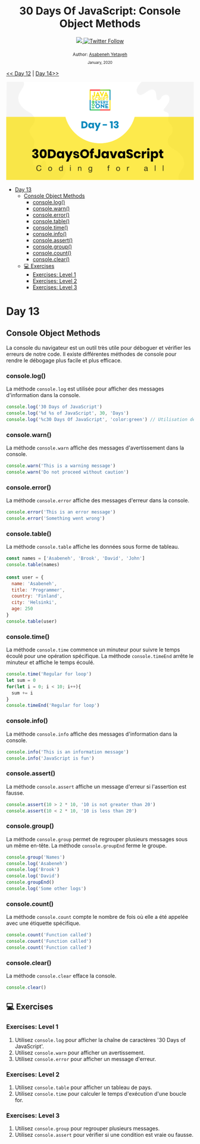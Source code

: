 <div align="center">
  <h1> 30 Days Of JavaScript: Console Object Methods</h1>
  <a class="header-badge" target="_blank" href="https://www.linkedin.com/in/asabeneh/">
  <img src="https://img.shields.io/badge/style--5eba00.svg?label=LinkedIn&logo=linkedin&style=social">
  </a>
  <a class="header-badge" target="_blank" href="https://twitter.com/Asabeneh">
  <img alt="Twitter Follow" src="https://img.shields.io/twitter/follow/asabeneh?style=social">
  </a>

<sub>Author:
<a href="https://www.linkedin.com/in/asabeneh/" target="_blank">Asabeneh Yetayeh</a><br>
<small> January, 2020</small>
</sub>

</div>

[<< Day 12](../12_Day_Regular_expressions/12_day_regular_expressions.md) | [Day 14>>](../14_Day_Error_handling/14_day_error_handling.md)

![Thirty Days Of JavaScript](../images/banners/day_1_13.png)

- [Day 13](#day-13)
  - [Console Object Methods](#console-object-methods)
    - [console.log()](#consolelog)
    - [console.warn()](#consolewarn)
    - [console.error()](#consoleerror)
    - [console.table()](#consoletable)
    - [console.time()](#consoletime)
    - [console.info()](#consoleinfo)
    - [console.assert()](#consoleassert)
    - [console.group()](#consolegroup)
    - [console.count()](#consolecount)
    - [console.clear()](#consoleclear)
  - [💻 Exercises](#-exercises)
    - [Exercises: Level 1](#exercises-level-1)
    - [Exercises: Level 2](#exercises-level-2)
    - [Exercises: Level 3](#exercises-level-3)

# Day 13

## Console Object Methods

La console du navigateur est un outil très utile pour déboguer et vérifier les erreurs de notre code. Il existe différentes méthodes de console pour rendre le débogage plus facile et plus efficace.

### console.log()

La méthode `console.log` est utilisée pour afficher des messages d'information dans la console.

```js
console.log('30 Days of JavaScript')
console.log('%d %s of JavaScript', 30, 'Days')
console.log('%c30 Days Of JavaScript', 'color:green') // Utilisation de CSS pour styliser
```

### console.warn()

La méthode `console.warn` affiche des messages d'avertissement dans la console.

```js
console.warn('This is a warning message')
console.warn('Do not proceed without caution')
```

### console.error()

La méthode `console.error` affiche des messages d'erreur dans la console.

```js
console.error('This is an error message')
console.error('Something went wrong')
```

### console.table()

La méthode `console.table` affiche les données sous forme de tableau.

```js
const names = ['Asabeneh', 'Brook', 'David', 'John']
console.table(names)

const user = {
  name: 'Asabeneh',
  title: 'Programmer',
  country: 'Finland',
  city: 'Helsinki',
  age: 250
}
console.table(user)
```

### console.time()

La méthode `console.time` commence un minuteur pour suivre le temps écoulé pour une opération spécifique. La méthode `console.timeEnd` arrête le minuteur et affiche le temps écoulé.

```js
console.time('Regular for loop')
let sum = 0
for(let i = 0; i < 10; i++){
  sum += i
}
console.timeEnd('Regular for loop')
```

### console.info()

La méthode `console.info` affiche des messages d'information dans la console.

```js
console.info('This is an information message')
console.info('JavaScript is fun')
```

### console.assert()

La méthode `console.assert` affiche un message d'erreur si l'assertion est fausse.

```js
console.assert(10 > 2 * 10, '10 is not greater than 20')
console.assert(10 < 2 * 10, '10 is less than 20')
```

### console.group()

La méthode `console.group` permet de regrouper plusieurs messages sous un même en-tête. La méthode `console.groupEnd` ferme le groupe.

```js
console.group('Names')
console.log('Asabeneh')
console.log('Brook')
console.log('David')
console.groupEnd()
console.log('Some other logs')
```

### console.count()

La méthode `console.count` compte le nombre de fois où elle a été appelée avec une étiquette spécifique.

```js
console.count('Function called')
console.count('Function called')
console.count('Function called')
```

### console.clear()

La méthode `console.clear` efface la console.

```js
console.clear()
```

## 💻 Exercises

### Exercises: Level 1

1. Utilisez `console.log` pour afficher la chaîne de caractères '30 Days of JavaScript'.
2. Utilisez `console.warn` pour afficher un avertissement.
3. Utilisez `console.error` pour afficher un message d'erreur.

### Exercises: Level 2

1. Utilisez `console.table` pour afficher un tableau de pays.
2. Utilisez `console.time` pour calculer le temps d'exécution d'une boucle for.

### Exercises: Level 3

1. Utilisez `console.group` pour regrouper plusieurs messages.
2. Utilisez `console.assert` pour vérifier si une condition est vraie ou fausse.
